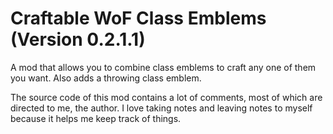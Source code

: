 # Craftable WoF Class Emblems (Version 0.2.1.1)
A mod that allows you to combine class emblems to craft any one of them you want. Also adds a throwing class emblem.

The source code of this mod contains a lot of comments, most of which are directed to me, the author.
I love taking notes and leaving notes to myself because it helps me keep track of things.
